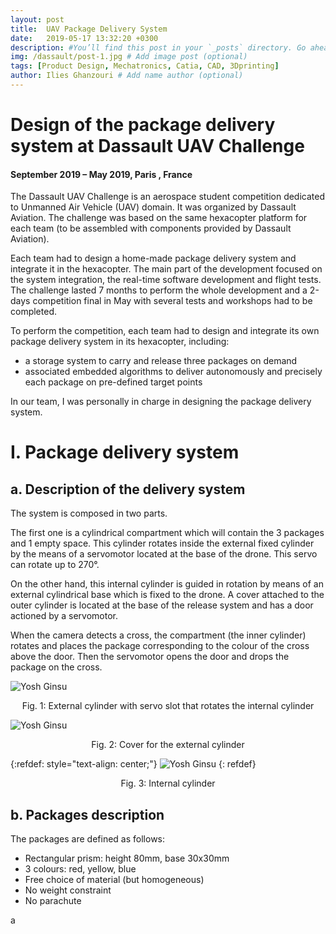 ```yaml
---
layout: post
title:  UAV Package Delivery System
date:   2019-05-17 13:32:20 +0300
description: #You’ll find this post in your `_posts` directory. Go ahead and edit it and re-build the site to see your changes. # Add post description (optional)
img: /dassault/post-1.jpg # Add image post (optional)
tags: [Product Design, Mechatronics, Catia, CAD, 3Dprinting]
author: Ilies Ghanzouri # Add name author (optional)
---
```


# Design of the package delivery system at Dassault UAV Challenge
#### September 2019 – May 2019, Paris , France

The Dassault UAV Challenge is an aerospace student competition dedicated to Unmanned Air Vehicle (UAV) domain. It was organized by Dassault Aviation. The challenge was based on the same hexacopter platform for each team (to be assembled with components provided by Dassault Aviation).

Each team had to design a home-made package delivery system and integrate it in the hexacopter. The main part of the development focused on the system integration, the real-time software development and flight tests. The challenge lasted 7 months to perform the whole development and a 2-days competition final in May with several tests and workshops had to be completed.

To perform the competition, each team had to design and integrate its own package delivery system in its hexacopter, including:
* a storage system to carry and release three packages on demand
* associated embedded algorithms to deliver autonomously and precisely each package on pre-defined target points

In our team, I was personally in charge in designing the package delivery system.

# I.	Package delivery system
## a.	Description of the delivery system

The system is composed in two parts.

The first one is a cylindrical compartment which will contain the 3 packages and 1 empty space. This cylinder rotates inside the external fixed cylinder by the means of a servomotor located at the base of the drone. This servo can rotate up to 270°.

On the other hand, this internal cylinder is guided in rotation by means of an external cylindrical base which is fixed to the drone. A cover attached to the outer cylinder is located at the base of the release system and has a door actioned by a servomotor.

When the camera detects a cross, the compartment (the inner cylinder) rotates and places the package corresponding to the colour of the cross above the door. Then the servomotor opens the door and drops the package on the cross.

![Yosh Ginsu]({{site.baseurl}}/assets/img/dassault/fig1.jpg)
<center> Fig. 1: External cylinder with servo slot that rotates the internal cylinder </center>

![Yosh Ginsu]({{site.baseurl}}/assets/img/dassault/fig2.jpg)
<center> Fig. 2: Cover for the external cylinder </center>

{:refdef: style="text-align: center;"}
![Yosh Ginsu]({{site.baseurl}}/assets/img/dassault/fig3.jpg)
{: refdef}
<center> Fig. 3: Internal cylinder </center>

## b.	Packages description

The packages are defined as follows:
*	Rectangular prism: height 80mm, base 30x30mm
*	3 colours: red, yellow, blue
*	Free choice of material (but homogeneous)
*	No weight constraint
*	No parachute



















a
